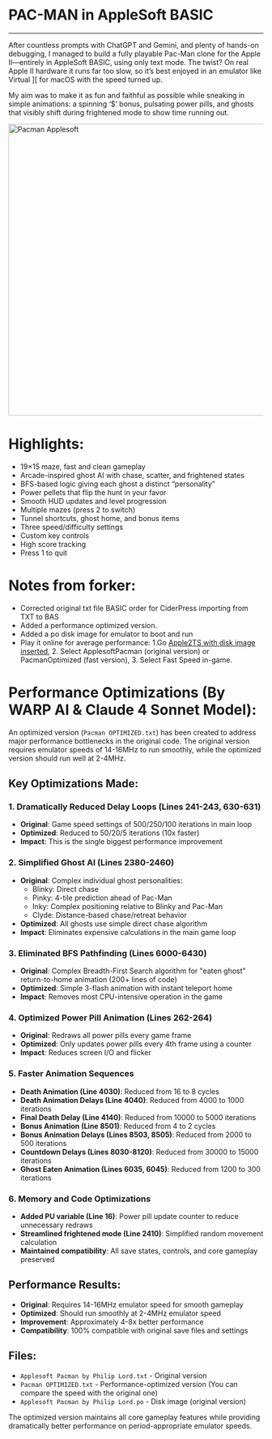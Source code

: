 # PAC-MAN in AppleSoft BASIC
____________________________

After countless prompts with ChatGPT and Gemini, and plenty of hands-on debugging, I managed to build a fully playable Pac-Man clone for the Apple II—entirely in AppleSoft BASIC, using only text mode. The twist? On real Apple II hardware it runs far too slow, so it’s best enjoyed in an emulator like Virtual ][ for macOS with the speed turned up.

My aim was to make it as fun and faithful as possible while sneaking in simple animations: a spinning ‘$’ bonus, pulsating power pills, and ghosts that visibly shift during frightened mode to show time running out.

<img width="792" height="575" alt="Pacman Applesoft" src="https://github.com/user-attachments/assets/4d34f8b0-929b-4b65-95f8-b1603eb91e8b" />

# Highlights:

- 19×15 maze, fast and clean gameplay
- Arcade-inspired ghost AI with chase, scatter, and frightened states
- BFS-based logic giving each ghost a distinct “personality”
- Power pellets that flip the hunt in your favor
- Smooth HUD updates and level progression
- Multiple mazes (press 2 to switch)
- Tunnel shortcuts, ghost home, and bonus items
- Three speed/difficulty settings
- Custom key controls
- High score tracking
- Press 1 to quit

# Notes from forker:
- Corrected original txt file BASIC order for CiderPress importing from TXT to BAS
- Added a performance optimized version.
- Added a po disk image for emulator to boot and run
- Play it online for average performance: 1.Go [Apple2TS with disk image inserted](https://anomixer.github.io/apple2ts/?color=color&speed=ludicrous#https://raw.githubusercontent.com/anomixer/Applesoft-PACMAN/refs/heads/main/Applesoft%20Pacman%20by%20Philip%20Lord.po), 2. Select ApplesoftPacman (original version) or PacmanOptimized (fast version), 3. Select Fast Speed in-game.


# Performance Optimizations (By WARP AI & Claude 4 Sonnet Model):

An optimized version (`Pacman OPTIMIZED.txt`) has been created to address major performance bottlenecks in the original code. The original version requires emulator speeds of 14-16MHz to run smoothly, while the optimized version should run well at 2-4MHz.

## Key Optimizations Made:

### 1. Dramatically Reduced Delay Loops (Lines 241-243, 630-631)
- **Original**: Game speed settings of 500/250/100 iterations in main loop
- **Optimized**: Reduced to 50/20/5 iterations (10x faster)
- **Impact**: This is the single biggest performance improvement

### 2. Simplified Ghost AI (Lines 2380-2460)
- **Original**: Complex individual ghost personalities:
  - Blinky: Direct chase
  - Pinky: 4-tile prediction ahead of Pac-Man
  - Inky: Complex positioning relative to Blinky and Pac-Man
  - Clyde: Distance-based chase/retreat behavior
- **Optimized**: All ghosts use simple direct chase algorithm
- **Impact**: Eliminates expensive calculations in the main game loop

### 3. Eliminated BFS Pathfinding (Lines 6000-6430)
- **Original**: Complex Breadth-First Search algorithm for "eaten ghost" return-to-home animation (200+ lines of code)
- **Optimized**: Simple 3-flash animation with instant teleport home
- **Impact**: Removes most CPU-intensive operation in the game

### 4. Optimized Power Pill Animation (Lines 262-264)
- **Original**: Redraws all power pills every game frame
- **Optimized**: Only updates power pills every 4th frame using a counter
- **Impact**: Reduces screen I/O and flicker

### 5. Faster Animation Sequences
- **Death Animation (Line 4030)**: Reduced from 16 to 8 cycles
- **Death Animation Delays (Line 4040)**: Reduced from 4000 to 1000 iterations
- **Final Death Delay (Line 4140)**: Reduced from 10000 to 5000 iterations
- **Bonus Animation (Line 8501)**: Reduced from 4 to 2 cycles
- **Bonus Animation Delays (Lines 8503, 8505)**: Reduced from 2000 to 500 iterations
- **Countdown Delays (Lines 8030-8120)**: Reduced from 30000 to 15000 iterations
- **Ghost Eaten Animation (Lines 6035, 6045)**: Reduced from 1200 to 300 iterations

### 6. Memory and Code Optimizations
- **Added PU variable (Line 16)**: Power pill update counter to reduce unnecessary redraws
- **Streamlined frightened mode (Line 2410)**: Simplified random movement calculation
- **Maintained compatibility**: All save states, controls, and core gameplay preserved

## Performance Results:
- **Original**: Requires 14-16MHz emulator speed for smooth gameplay
- **Optimized**: Should run smoothly at 2-4MHz emulator speed
- **Improvement**: Approximately 4-8x better performance
- **Compatibility**: 100% compatible with original save files and settings

## Files:
- `Applesoft Pacman by Philip Lord.txt` - Original version
- `Pacman OPTIMIZED.txt` - Performance-optimized version (You can compare the speed with the original one)
- `Applesoft Pacman by Philip Lord.po` - Disk image (original version)

The optimized version maintains all core gameplay features while providing dramatically better performance on period-appropriate emulator speeds.
